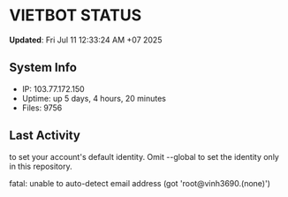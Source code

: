 # VIETBOT STATUS
**Updated**: Fri Jul 11 12:33:24 AM +07 2025

## System Info
- IP: 103.77.172.150
- Uptime: up 5 days, 4 hours, 20 minutes
- Files: 9756

## Last Activity

to set your account's default identity.
Omit --global to set the identity only in this repository.

fatal: unable to auto-detect email address (got 'root@vinh3690.(none)')
